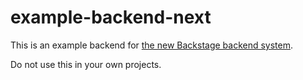# example-backend-next

This is an example backend for [the new Backstage backend system](https://backstage.io/docs/backend-system/).

Do not use this in your own projects.
